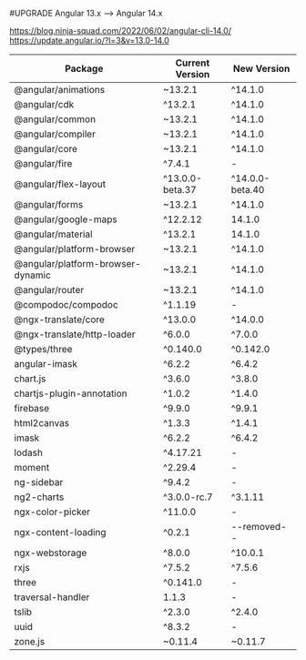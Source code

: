 #UPGRADE Angular 13.x --> Angular 14.x

https://blog.ninja-squad.com/2022/06/02/angular-cli-14.0/
https://update.angular.io/?l=3&v=13.0-14.0

<table>
    <thead>
        <tr>
            <th>Package</th>
            <th>Current Version</th>
            <th>New Version</th>
        </tr>
    </thead>
    <tbody>
        <tr>
           <td>@angular/animations</td>
           <td>~13.2.1</td>
           <td>^14.1.0</td>
        </tr>
        <tr>
           <td>@angular/cdk</td>
           <td>^13.2.1</td>
           <td>^14.1.0</td>
        </tr>
        <tr>
           <td>@angular/common</td>
           <td>~13.2.1</td>
           <td>^14.1.0</td>
        </tr>
        <tr>
           <td>@angular/compiler</td>
           <td>~13.2.1</td>
           <td>^14.1.0</td>
        </tr>
        <tr>
           <td>@angular/core</td>
           <td>~13.2.1</td>
           <td>^14.1.0</td>
        </tr>
        <tr>
           <td>@angular/fire</td>
           <td>^7.4.1</td>
           <td>-</td>
        </tr>
        <tr>
           <td>@angular/flex-layout</td>
           <td>^13.0.0-beta.37</td>
           <td>^14.0.0-beta.40</td>
        </tr>
        <tr>
           <td>@angular/forms</td>
           <td>~13.2.1</td>
           <td>^14.1.0</td>
        </tr>
        <tr>
           <td>@angular/google-maps</td>
           <td>^12.2.12</td>
           <td>14.1.0</td>
        </tr>
        <tr>
           <td>@angular/material</td>
           <td>^13.2.1</td>
           <td>14.1.0</td>
        </tr>
        <tr>
           <td>@angular/platform-browser</td>
           <td>~13.2.1</td>
           <td>^14.1.0</td>
        </tr>
        <tr>
           <td>@angular/platform-browser-dynamic</td>
           <td>~13.2.1</td>
           <td>^14.1.0</td>
        </tr>
        <tr>
           <td>@angular/router</td>
           <td>~13.2.1</td>
           <td>^14.1.0</td>
        </tr>
        <tr>
           <td>@compodoc/compodoc</td>
           <td>^1.1.19</td>
           <td>-</td>
        </tr>
        <tr>
           <td>@ngx-translate/core</td>
           <td>^13.0.0</td>
           <td>^14.0.0</td>
        </tr>
        <tr>
           <td>@ngx-translate/http-loader</td>
           <td>^6.0.0</td>
           <td>^7.0.0</td>
        </tr>
        <tr>
           <td>@types/three</td>
           <td>^0.140.0</td>
           <td>^0.142.0</td>
        </tr>
        <tr>
           <td>angular-imask</td>
           <td>^6.2.2</td>
           <td>^6.4.2</td>
        </tr>
        <tr>
           <td>chart.js</td>
           <td>^3.6.0</td>
           <td>^3.8.0</td>
        </tr>
        <tr>
           <td>chartjs-plugin-annotation</td>
           <td>^1.0.2</td>
           <td>^1.4.0</td>
        </tr>
        <tr>
           <td>firebase</td>
           <td>^9.9.0</td>
           <td>^9.9.1</td>
        </tr>
        <tr>
           <td>html2canvas</td>
           <td>^1.3.3</td>
           <td>^1.4.1</td>
        </tr>
        <tr>
           <td>imask</td>
           <td>^6.2.2</td>
           <td>^6.4.2</td>
        </tr>
        <tr>
           <td>lodash</td>
           <td>^4.17.21</td>
           <td>-</td>
        </tr>
        <tr>
           <td>moment</td>
           <td>^2.29.4</td>
           <td>-</td>
        </tr>
        <tr>
           <td>ng-sidebar</td>
           <td>^9.4.2</td>
           <td>-</td>
        </tr>
        <tr>
           <td>ng2-charts</td>
           <td>^3.0.0-rc.7</td>
           <td>^3.1.11</td>
        </tr>
        <tr>
           <td>ngx-color-picker</td>
           <td>^11.0.0</td>
           <td>-</td>
        </tr>
        <tr>
           <td>ngx-content-loading</td>
           <td>^0.2.1</td>
           <td>--removed--</td>
        </tr>
        <tr>
           <td>ngx-webstorage</td>
           <td>^8.0.0</td>
           <td>^10.0.1</td>
        </tr>
        <tr>
           <td>rxjs</td>
           <td>^7.5.2</td>
           <td>^7.5.6</td>
        </tr>
        <tr>
           <td>three</td>
           <td>^0.141.0</td>
           <td>-</td>
        </tr>
        <tr>
           <td>traversal-handler</td>
           <td>1.1.3</td>
           <td>-</td>
        </tr>
        <tr>
           <td>tslib</td>
           <td>^2.3.0</td>
           <td>^2.4.0</td>
        </tr>
        <tr>
           <td>uuid</td>
           <td>^8.3.2</td>
           <td>-</td>
        </tr>
        <tr>
           <td>zone.js</td>
           <td>~0.11.4</td>
           <td>~0.11.7</td>
        </tr>
    </tbody>
</table>
